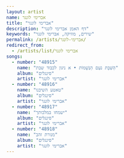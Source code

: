 ```yaml
---
layout: artist
name: אברימי לונגר
title: "אברימי לונגר"
description: "דף האמן אברימי לונגר"
keywords: "שירים, מוזיקה, אברימי לונגר"
permalink: /artists/אברימי-לונגר/
redirect_from:
  - /artists/list/אברימי לונגר
songs:
  - number: "48915"
    name: "הַשַּׁבָּת נֹעַם הַנְּשָׁמוֹת • א ניגון לכבוד שבת"
    album: "סינגלים"
    artist: "אברימי לונגר"
  - number: "48916"
    name: "טאטע השיבנו"
    album: "סינגלים"
    artist: "אברימי לונגר"
  - number: "48917"
    name: "ישמחו במלכותך"
    album: "סינגלים"
    artist: "אברימי לונגר"
  - number: "48918"
    name: "מנורת זהב"
    album: "סינגלים"
    artist: "אברימי לונגר"
---
```

